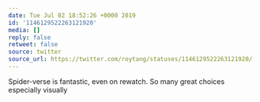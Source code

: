 ```yaml
---
date: Tue Jul 02 18:52:26 +0000 2019
id: '1146129522263121920'
media: []
reply: false
retweet: false
source: twitter
source_url: https://twitter.com/roytang/statuses/1146129522263121920/
---
```


Spider-verse is fantastic, even on rewatch. So many great choices especially visually